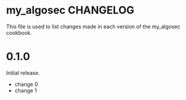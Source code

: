 # my_algosec CHANGELOG

This file is used to list changes made in each version of the my_algosec cookbook.

# 0.1.0

Initial release.

- change 0
- change 1

